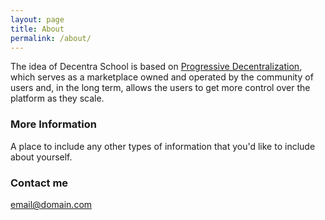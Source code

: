 ```yaml
---
layout: page
title: About
permalink: /about/
---
```


The idea of Decentra School is based on [Progressive Decentralization](https://a16z.com/2020/01/09/progressive-decentralization-crypto-product-management/), which serves as a marketplace owned and operated by the community of users and, in the long term, allows the users to get more control over the platform as they scale. 




### More Information

A place to include any other types of information that you'd like to include about yourself.

### Contact me

[email@domain.com](mailto:email@domain.com)
